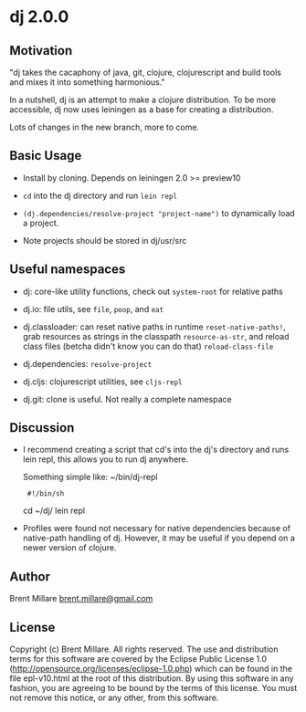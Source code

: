 # dj 2.0.0

## Motivation

"dj takes the cacaphony of java, git, clojure, clojurescript and build
tools and mixes it into something harmonious."

In a nutshell, dj is an attempt to make a clojure distribution. To be
more accessible, dj now uses leiningen as a base for creating a
distribution.

Lots of changes in the new branch, more to come.

## Basic Usage

 * Install by cloning. Depends on leiningen 2.0 >= preview10

 * `cd` into the dj directory and run `lein repl`

 * `(dj.dependencies/resolve-project "project-name")` to dynamically
   load a project.

 * Note projects should be stored in dj/usr/src

## Useful namespaces

 * dj: core-like utility functions, check out `system-root` for
   relative paths

 * dj.io: file utils, see `file`, `poop`, and `eat`

 * dj.classloader: can reset native paths in runtime
   `reset-native-paths!`, grab resources as strings in the classpath
   `resource-as-str`, and reload class files (betcha didn't know you
   can do that) `reload-class-file`

 * dj.dependencies: `resolve-project`

 * dj.cljs: clojurescript utilities, see `cljs-repl`

 * dj.git: clone is useful. Not really a complete namespace

## Discussion

 * I recommend creating a script that cd's into the dj's directory and
   runs lein repl, this allows you to run dj anywhere.

   Something simple like:
   ~/bin/dj-repl

        #!/bin/sh
	cd ~/dj/
	lein repl

 * Profiles were found not necessary for native dependencies because of
   native-path handling of dj. However, it may be useful if you depend
   on a newer version of clojure.

## Author

Brent Millare
brent.millare@gmail.com

## License

Copyright (c) Brent Millare. All rights reserved. The use and
distribution terms for this software are covered by the Eclipse Public
License 1.0 (http://opensource.org/licenses/eclipse-1.0.php) which can
be found in the file epl-v10.html at the root of this distribution. By
using this software in any fashion, you are agreeing to be bound by
the terms of this license. You must not remove this notice, or any
other, from this software.